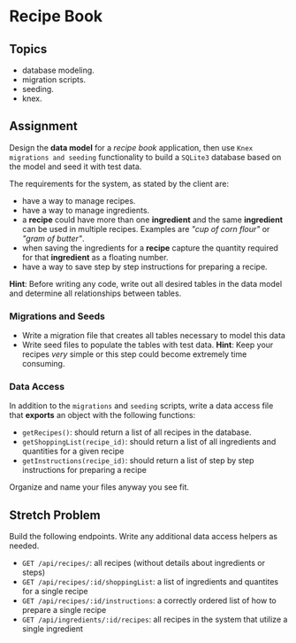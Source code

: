 # Recipe Book

## Topics

- database modeling.
- migration scripts.
- seeding.
- knex.

## Assignment

Design the **data model** for a _recipe book_ application, then use
`Knex migrations and seeding` functionality to build a `SQLite3` database based
on the model and seed it with test data.

The requirements for the system, as stated by the client are:

- have a way to manage recipes.
- have a way to manage ingredients.
- a **recipe** could have more than one **ingredient** and the same
  **ingredient** can be used in multiple recipes. Examples are _"cup of corn
  flour"_ or _"gram of butter"_.
- when saving the ingredients for a **recipe** capture the quantity required for
  that **ingredient** as a floating number.
- have a way to save step by step instructions for preparing a recipe.

**Hint**: Before writing any code, write out all desired tables in the data
model and determine all relationships between tables.

### Migrations and Seeds

- Write a migration file that creates all tables necessary to model this data
- Write seed files to populate the tables with test data. **Hint**: Keep your
  recipes _very_ simple or this step could become extremely time consuming.

### Data Access

In addition to the `migrations` and `seeding` scripts, write a data access file
that **exports** an object with the following functions:

- `getRecipes()`: should return a list of all recipes in the database.
- `getShoppingList(recipe_id)`: should return a list of all ingredients and
  quantities for a given recipe
- `getInstructions(recipe_id)`: should return a list of step by step
  instructions for preparing a recipe

Organize and name your files anyway you see fit.

## Stretch Problem

Build the following endpoints. Write any additional data access helpers as
needed.

- `GET /api/recipes/`: all recipes (without details about ingredients or steps)
- `GET /api/recipes/:id/shoppingList`: a list of ingredients and quantites for a
  single recipe
- `GET /api/recipes/:id/instructions`: a correctly ordered list of how to
  prepare a single recipe
- `GET /api/ingredients/:id/recipes`: all recipes in the system that utilize a
  single ingredient
